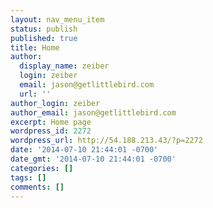 ```yaml
---
layout: nav_menu_item
status: publish
published: true
title: Home
author:
  display_name: zeiber
  login: zeiber
  email: jason@getlittlebird.com
  url: ''
author_login: zeiber
author_email: jason@getlittlebird.com
excerpt: Home page
wordpress_id: 2272
wordpress_url: http://54.188.213.43/?p=2272
date: '2014-07-10 21:44:01 -0700'
date_gmt: '2014-07-10 21:44:01 -0700'
categories: []
tags: []
comments: []
---
```


